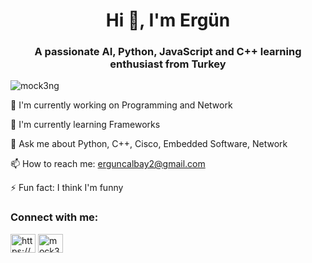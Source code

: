 <h1 align="center">Hi 👋, I'm Ergün</h1> <h3 align="center">A passionate AI, Python, JavaScript and C++ learning enthusiast from Turkey</h3> <p align="left"> <img src="https://komarev.com/ghpvc/?username=mock3ng&label=Profile%20views&color=0e75b6&style=flat" alt="mock3ng" /> </p>
🔭 I'm currently working on Programming and Network

🌱 I'm currently learning Frameworks

💬 Ask me about Python, C++, Cisco, Embedded Software, Network

📫 How to reach me: erguncalbay2@gmail.com

⚡ Fun fact: I think I'm funny

<h3 align="left">Connect with me:</h3> <p align="left"> <a href="https://www.linkedin.com/in/erg%c3%bcn-%c3%a7albay-21a8b824b" target="blank"><img align="center" src="https://raw.githubusercontent.com/rahuldkjain/github-profile-readme-generator/master/src/images/icons/Social/linked-in-alt.svg" alt="https://www.linkedin.com/in/erg%c3%bcn-%c3%a7albay-21a8b824b" height="30" width="40" /></a>
<a href="https://www.leetcode.com/mock3ng" target="blank"><img align="center" src="https://raw.githubusercontent.com/rahuldkjain/github-profile-readme-generator/master/src/images/icons/Social/leet-code.svg" alt="mock3ng" height="30" width="40" /></a>

</p>
